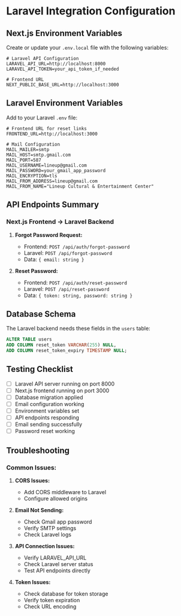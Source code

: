 # Laravel Integration Configuration

## Next.js Environment Variables

Create or update your `.env.local` file with the following variables:

```env
# Laravel API Configuration
LARAVEL_API_URL=http://localhost:8000
LARAVEL_API_TOKEN=your_api_token_if_needed

# Frontend URL
NEXT_PUBLIC_BASE_URL=http://localhost:3000
```

## Laravel Environment Variables

Add to your Laravel `.env` file:

```env
# Frontend URL for reset links
FRONTEND_URL=http://localhost:3000

# Mail Configuration
MAIL_MAILER=smtp
MAIL_HOST=smtp.gmail.com
MAIL_PORT=587
MAIL_USERNAME=lineup@gmail.com
MAIL_PASSWORD=your_gmail_app_password
MAIL_ENCRYPTION=tls
MAIL_FROM_ADDRESS=lineup@gmail.com
MAIL_FROM_NAME="Lineup Cultural & Entertainment Center"
```

## API Endpoints Summary

### Next.js Frontend → Laravel Backend

1. **Forgot Password Request:**
   - Frontend: `POST /api/auth/forgot-password`
   - Laravel: `POST /api/forgot-password`
   - Data: `{ email: string }`

2. **Reset Password:**
   - Frontend: `POST /api/auth/reset-password`
   - Laravel: `POST /api/reset-password`
   - Data: `{ token: string, password: string }`

## Database Schema

The Laravel backend needs these fields in the `users` table:

```sql
ALTER TABLE users 
ADD COLUMN reset_token VARCHAR(255) NULL,
ADD COLUMN reset_token_expiry TIMESTAMP NULL;
```

## Testing Checklist

- [ ] Laravel API server running on port 8000
- [ ] Next.js frontend running on port 3000
- [ ] Database migration applied
- [ ] Email configuration working
- [ ] Environment variables set
- [ ] API endpoints responding
- [ ] Email sending successfully
- [ ] Password reset working

## Troubleshooting

### Common Issues:

1. **CORS Issues:**
   - Add CORS middleware to Laravel
   - Configure allowed origins

2. **Email Not Sending:**
   - Check Gmail app password
   - Verify SMTP settings
   - Check Laravel logs

3. **API Connection Issues:**
   - Verify LARAVEL_API_URL
   - Check Laravel server status
   - Test API endpoints directly

4. **Token Issues:**
   - Check database for token storage
   - Verify token expiration
   - Check URL encoding
